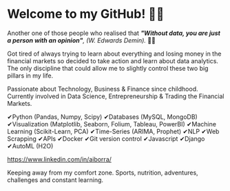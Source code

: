 # Welcome to my GitHub! 👋👋

Another one of those people who realised that _**"Without data, you are just a person with an opinion"**, (W. Edwards Demin)._ 🤔🤔

Got tired of always trying to learn about everything and losing money in the financial markets so decided to take action and learn about data analytics. The only discipline that could allow me to slightly control these two big pillars in my life. 

Passionate about Technology, Business & Finance since childhood. Currently involved in Data Science, Entrepreneurship & Trading the Financial Markets.

✔Python (Pandas, Numpy, Scipy) ✔Databases (MySQL, MongoDB) ✔Visualization (Matplotlib, Seaborn, Folium, Tableau, PowerBI) ✔Machine Learning (Scikit-Learn, PCA) ✔Time-Series (ARIMA, Prophet) ✔NLP ✔Web Scrapping ✔APIs ✔Docker ✔Git version control ✔Javascript ✔Django ✔AutoML (H2O)

https://www.linkedin.com/in/aiborra/

Keeping away from my comfort zone. Sports, nutrition, adventures, challenges and constant learning. 

